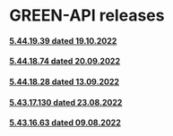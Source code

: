 # GREEN-API releases
<!-- #### [5.44.20.42 dated 07.02.2023](5.44.20.42.md) -->
#### [5.44.19.39 dated 19.10.2022](5.44.19.39.md)
#### [5.44.18.74 dated 20.09.2022](5.44.18.74.md)
#### [5.44.18.28 dated 13.09.2022](5.44.18.28.md)
#### [5.43.17.130 dated 23.08.2022](5.43.17.130.md)
#### [5.43.16.63 dated 09.08.2022](5.43.16.63.md)
